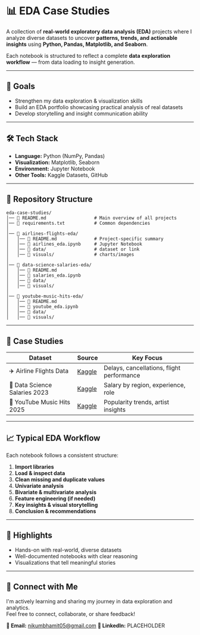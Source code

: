 # 📊 EDA Case Studies

A collection of **real-world exploratory data analysis (EDA)** projects where I analyze diverse datasets to uncover **patterns, trends, and actionable insights** using **Python, Pandas, Matplotlib, and Seaborn**.

Each notebook is structured to reflect a complete **data exploration workflow** — from data loading to insight generation.

---

## 🧠 Goals
- Strengthen my data exploration & visualization skills  
- Build an EDA portfolio showcasing practical analysis of real datasets  
- Develop storytelling and insight communication ability  

---

## 🛠️ Tech Stack
- **Language:** Python (NumPy, Pandas)
- **Visualization:** Matplotlib, Seaborn
- **Environment:** Jupyter Notebook
- **Other Tools:** Kaggle Datasets, GitHub

---

## 📂 Repository Structure

```
eda-case-studies/
│── 📄 README.md                  # Main overview of all projects
│── 📄 requirements.txt           # Common dependencies
│
│── 📁 airlines-flights-eda/
│   │── 📄 README.md              # Project-specific summary
│   │── 📄 airlines_eda.ipynb     # Jupyter Notebook
│   │── 📁 data/                  # dataset or link
│   │── 📁 visuals/               # charts/images
│
│── 📁 data-science-salaries-eda/
│   │── 📄 README.md
│   │── 📄 salaries_eda.ipynb
│   │── 📁 data/
│   │── 📁 visuals/
│
│── 📁 youtube-music-hits-eda/
│   │── 📄 README.md
│   │── 📄 youtube_eda.ipynb
│   │── 📁 data/
│   │── 📁 visuals/
```

---

## 📘 Case Studies

| Dataset | Source | Key Focus |
|----------|---------|-----------|
| ✈️ Airline Flights Data | [Kaggle](https://www.kaggle.com/datasets/rohitgrewal/airlines-flights-data) | Delays, cancellations, flight performance |
| 💼 Data Science Salaries 2023 | [Kaggle](https://www.kaggle.com/datasets/arnabchaki/data-science-salaries-2023) | Salary by region, experience, role |
| 🎵 YouTube Music Hits 2025 | [Kaggle](https://www.kaggle.com/datasets/ayeshaimran123/top-youtube-music-hits-2025) | Popularity trends, artist insights |

---

## 📈 Typical EDA Workflow
Each notebook follows a consistent structure:
1. **Import libraries**
2. **Load & inspect data**
3. **Clean missing and duplicate values**
4. **Univariate analysis**
5. **Bivariate & multivariate analysis**
6. **Feature engineering (if needed)**
7. **Key insights & visual storytelling**
8. **Conclusion & recommendations**

---

## 🌟 Highlights
- Hands-on with real-world, diverse datasets  
- Well-documented notebooks with clear reasoning  
- Visualizations that tell meaningful stories  

---

## 🤝 Connect with Me
I'm actively learning and sharing my journey in data exploration and analytics.  
Feel free to connect, collaborate, or share feedback!

**📧 Email:** nikumbhamit05@gmail.com 
**🔗 LinkedIn:** PLACEHOLDER
